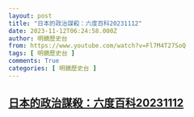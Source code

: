 ```yaml
---
layout: post
title: "日本的政治謀殺：六度百科20231112"
date: 2023-11-12T06:24:58.000Z
author: 明鏡歷史台
from: https://www.youtube.com/watch?v=Fl7M4T27SoQ
tags: [ 明鏡歷史台 ]
comments: True
categories: [ 明鏡歷史台 ]
---
```

<!--1699770298000-->
[日本的政治謀殺：六度百科20231112](https://www.youtube.com/watch?v=Fl7M4T27SoQ)
------

<div>

</div>

